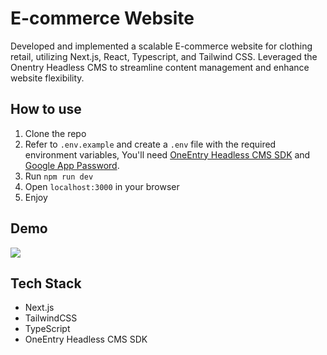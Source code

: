 # E-commerce Website
Developed and implemented a scalable E-commerce website for clothing retail, utilizing Next.js, React, Typescript, and Tailwind CSS. Leveraged the Onentry Headless CMS to streamline content management and enhance website flexibility.

## How to use
1. Clone the repo
2. Refer to ```.env.example``` and create a ```.env``` file with the required environment variables, You'll need [OneEntry Headless CMS SDK](https://oneentry.cloud/) and [Google App Password]( https://myaccount.google.com/apppassword).
3. Run ```npm run dev```
4. Open ```localhost:3000``` in your browser
5. Enjoy


## Demo
[![](https://i9.ytimg.com/vi/23PiaM7zm-Y/mq2.jpg?sqp=CKCLzbUG-oaymwEmCMACELQB8quKqQMa8AEB-AHUBoAC4AOKAgwIABABGGUgZShlMA8=&rs=AOn4CLAyv-hwyy0cqApJAN5gwRJG4bV5Tg)](https://youtu.be/23PiaM7zm-Y)


## Tech Stack
- Next.js
- TailwindCSS
- TypeScript
- OneEntry Headless CMS SDK

